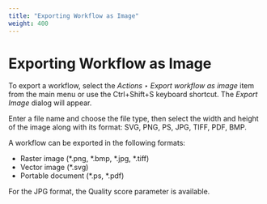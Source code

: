 ```yaml
---
title: "Exporting Workflow as Image"
weight: 400
---
```


# Exporting Workflow as Image

To export a workflow, select the _Actions ‣ Export workflow as image_ item from the main menu or use the Ctrl+Shift+S keyboard shortcut. The _Export Image_ dialog will appear.

Enter a file name and choose the file type, then select the width and height of the image along with its format: SVG, PNG, PS, JPG, TIFF, PDF, BMP.

A workflow can be exported in the following formats:

*   Raster image (\*.png, \*.bmp, \*.jpg, \*.tiff)
*   Vector image (\*.svg)
*   Portable document (\*.ps, \*.pdf)

For the JPG format, the Quality score parameter is available.
